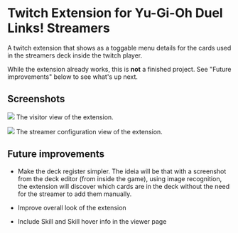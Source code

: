 # Twitch Extension for Yu-Gi-Oh Duel Links! Streamers

A twitch extension that shows as a toggable menu details for the cards used in the streamers deck inside the twitch player.

While the extension already works, this is **not** a finished project. See "Future improvements" below to see what's up next.

## Screenshots

![](https://i.imgur.com/Gf2itKB.png)
The visitor view of the extension.

![](https://i.imgur.com/lGFpg9m.png)
The streamer configuration view of the extension.

## Future improvements

- Make the deck register simpler. The ideia will be that with a screenshot from the deck editor (from inside the game), using image recognition, the extension will discover which cards are in the deck without the need for the streamer to add them manually.

- Improve overall look of the extension

- Include Skill and Skill hover info in the viewer page
